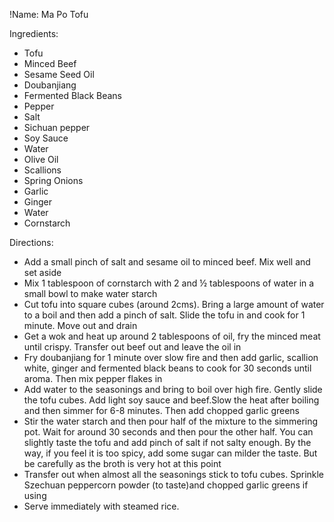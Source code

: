!Name: Ma Po Tofu

Ingredients:
- Tofu
- Minced Beef
- Sesame Seed Oil
- Doubanjiang
- Fermented Black Beans
- Pepper
- Salt
- Sichuan pepper
- Soy Sauce
- Water
- Olive Oil
- Scallions
- Spring Onions
- Garlic
- Ginger
- Water
- Cornstarch

Directions:
- Add a small pinch of salt and sesame oil to minced beef. Mix well and set aside
- Mix 1 tablespoon of cornstarch with 2 and ½ tablespoons of water in a small bowl to make water starch
- Cut tofu into square cubes (around 2cms). Bring a large amount of water to a boil and then add a pinch of salt. Slide the tofu in and cook for 1 minute. Move out and drain
- Get a wok and heat up around 2 tablespoons of oil, fry the minced meat until crispy. Transfer out beef out and leave the oil in
- Fry doubanjiang for 1 minute over slow fire and then add garlic, scallion white, ginger and fermented black beans to cook for 30 seconds until aroma. Then mix pepper flakes in
- Add water to the seasonings and bring to boil over high fire. Gently slide the tofu cubes. Add light soy sauce and beef.Slow the heat after boiling and then simmer for 6-8 minutes. Then add chopped garlic greens
- Stir the water starch and then pour half of the mixture to the simmering pot. Wait for around 30 seconds and then pour the other half. You can slightly taste the tofu and add pinch of salt if not salty enough. By the way, if you feel it is too spicy, add some sugar can milder the taste. But be carefully as the broth is very hot at this point
- Transfer out when almost all the seasonings stick to tofu cubes. Sprinkle Szechuan peppercorn powder (to taste)and chopped garlic greens if using
- Serve immediately with steamed rice.
